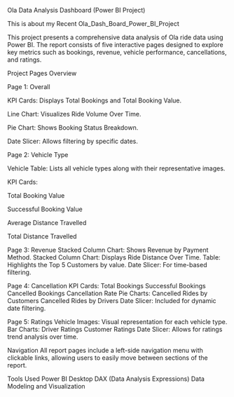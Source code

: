 Ola Data Analysis Dashboard (Power BI Project)

This is about my Recent Ola_Dash_Board_Power_BI_Project

This project presents a comprehensive data analysis of Ola ride data using Power BI. The report consists of five interactive pages designed to explore key metrics such as bookings, revenue, vehicle performance, cancellations, and ratings.

Project Pages Overview

Page 1: Overall

KPI Cards: Displays Total Bookings and Total Booking Value.

Line Chart: Visualizes Ride Volume Over Time.

Pie Chart: Shows Booking Status Breakdown.

Date Slicer: Allows filtering by specific dates.

Page 2: Vehicle Type

Vehicle Table: Lists all vehicle types along with their representative images.

KPI Cards:

Total Booking Value

Successful Booking Value

Average Distance Travelled

Total Distance Travelled

Page 3: Revenue
Stacked Column Chart: Shows Revenue by Payment Method.
Stacked Column Chart: Displays Ride Distance Over Time.
Table: Highlights the Top 5 Customers by value.
Date Slicer: For time-based filtering.

Page 4: Cancellation
KPI Cards:
  Total Bookings
  Successful Bookings
  Cancelled Bookings
  Cancellation Rate
Pie Charts:
    Cancelled Rides by Customers
    Cancelled Rides by Drivers
Date Slicer: Included for dynamic date filtering.

Page 5: Ratings
  Vehicle Images: Visual representation for each vehicle type.
  Bar Charts:
    Driver Ratings
    Customer Ratings
  Date Slicer: Allows for ratings trend analysis over time.

Navigation
  All report pages include a left-side navigation menu with clickable links, allowing users to easily move between sections of the report.

Tools Used
  Power BI Desktop
  DAX (Data Analysis Expressions)
  Data Modeling and Visualization
